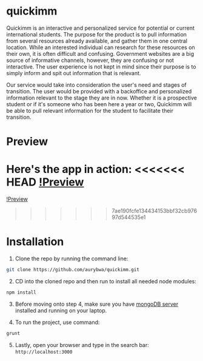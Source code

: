 # quickimm

Quickimm is an interactive and personalized service for potential or current international students. The purpose for the product is to pull information from several resources already available, and gather them in one central location.
While an interested individual can research for these resources on their own, it is often difficult and confusing. Government websites are a big source of informative channels, however, they are confusing or not interactive. The user experience is not kept in mind since their purpose is to simply inform and spit out information that is relevant.

Our service would take into consideration the user's need and stages of transition. The user would be provided with a backoffice and personalized information relevant to the stage they are in now. Whether it is a prospective student or if it's someone who has been here a year or two, Quickimm will be able to pull relevant information for the student to facilitate their transition.
# Preview
Here's the app in action:
<<<<<<< HEAD
[!Preview](https://github.com/uwarwaga/quickimm/tree/master/public/img/quickimm.gif)
=======
[!Preview]()
>>>>>>> 7ae190fcfe134434153bbf32cb97697d544535e1

# Installation

1. Clone the repo by running the command line:
```bash
git clone https://github.com/aurybwa/quickimm.git
```
2. CD into the cloned repo and then run to install all needed node modules:
```bash
npm install
```
3. Before moving onto step 4, make sure you have [mongoDB server](https://docs.mongodb.com/manual/installation/) installed and running on your laptop.

4. To run the project, use command:
```bash
grunt
```
5. Lastly, open your browser and type in the search bar:
```http://localhost:3000```
